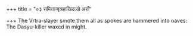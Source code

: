 +++
title = "०३ समित्तान्वृत्रहाखिदत्खे अराँ"

+++
The Vrtra-slayer smote them all as spokes are hammered into naves:  
     The Dasyu-killer waxed in might.
